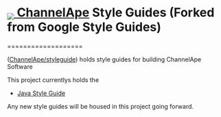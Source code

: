<h1><a href="https://www.channelape.com/"><img src="https://www.channelape.com/wp-content/themes/ChannelApe/images/logo.png" style="text-decoration:none; max-width:50px; vertical-align:bottom" /> ChannelApe</a> Style Guides (Forked from Google Style Guides)</h1>
===================

([ChannelApe/styleguide](https://github.com/ChannelApe/styleguide)) holds 
style guides for building ChannelApe Software

This project currentlys holds the <br />
- [Java Style Guide][java]

Any new style guides will be housed in this project going forward.


[java]: https://google.github.io/styleguide/javaguide.html

